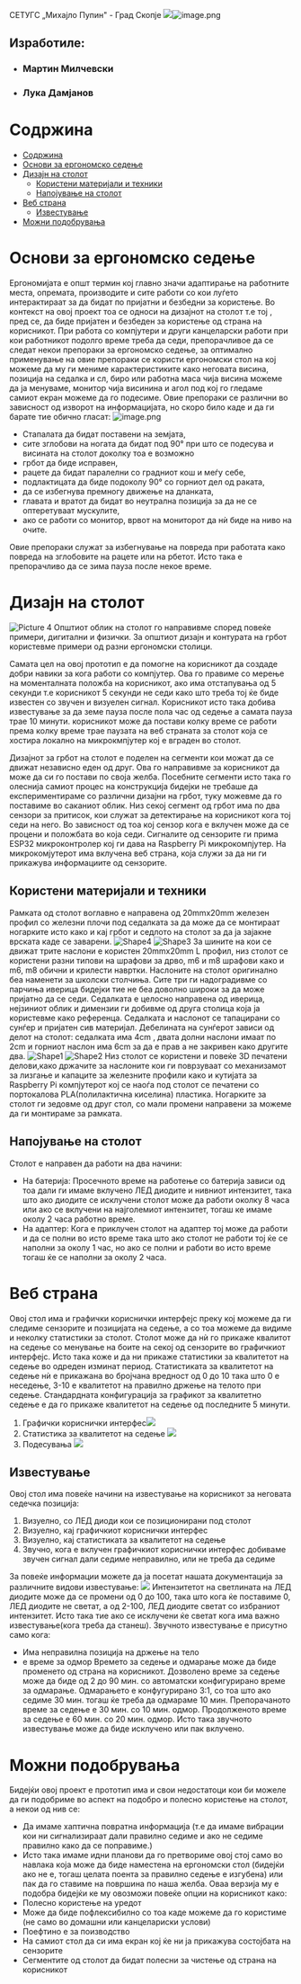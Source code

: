 СЕТУГС „Михајло Пупин&quot; - Град Скопје
![](https://i.postimg.cc/pXYPGT9k/logo.png)![image.png](https://i.postimg.cc/43fr0SQK/image.png)

## Изработиле:
* ### Мартин Милчевски 
* ### Лука Дамјанов


# Содржина
- [Содржина](#содржина)
- [Основи за ергономско седење](#основи-за-ергономско-седење)
- [Дизајн на столот](#дизајн-на-столот)
  - [Користени материјали и техники](#користени-материјали-и-техники)
  - [Напојување на столот](#напојување-на-столот)
- [Веб страна](#веб-страна)
  - [Известување](#известување)
- [Можни подобрувања](#можни-подобрувања)
# Основи за ергономско седење
Ергономијата е општ термин кој главно значи адаптирање на работните места, опремата, производите и сите работи со кои луѓето интерактираат за да бидат по пријатни и безбедни за користење. Во контекст на овој проект тоа се односи на дизајнот на столот т.е тој , пред се, да биде пријатен и безбеден за користење од страна на корисникот.
При работа со компјутери и други канцеларски работи при кои работникот подолго време треба да седи, препорачливое да се следат некои препораки за ергономско седење, за оптимално применување на овие препораки се користи ергономски стол на кој можеме да му ги мениме карактеристиките како неговата висина, позиција на седалка и сл, биро или работна маса чија висина можеме да ја менуваме, монитор чија висинина и агол под кој го гледаме самиот екран можеме да го подесиме. Овие препораки се различни во зависност од изворот на информацијата, но скоро било каде и да ги барате тие обично гласат:
![image.png](https://i.postimg.cc/YSrbwXqT/image.png)
- Стапалата да бидат поставени на земјата,
- сите зглобови на ногата да бидат под 90° при што се подесува и висината на столот доколку тоа е возможно
- грбот да биде исправен,
- рацете да бидат паралелни со градниот кош и меѓу себе,
- подлактицата да биде подоколу 90° со горниот дел од раката,
- да се избегнува премногу движење на дланката,
- главата и вратот да бидат во неутрална позиција за да не се оптеретуваат мускулите,
- ако се работи со монитор, врвот на мониторот да нѝ биде на ниво на очите.

Овие препораки служат за избегнување на повреда при работата како повреда на зглобовите на рацете или на рбетот. Исто така е препорачливо да се зима пауза после некое време.
# Дизајн на столот
![Picture 4](https://i.postimg.cc/FRtzL6dB/image.png)
Општиот облик на столот го направивме според повеќе примери, дигитални и физички. За општиот дизајн и контурата на грбот користевме примери од разни ергономски столици.

Самата цел на овој прототип е да помогне на корисникот да создаде добри навики за кога работи со компјутер. Ова го правиме со мерење на моменталната положба на корисникот, ако има отстапувања од 5 секунди т.е корисникот 5 секунди не седи како што треба тој ќе биде известен со звучен и визуелен сигнал. Корисникот исто така добива известување за да земе пауза после пола час од седење а самата пауза трае 10 минути. корисникот може да постави колку време се работи према колку време трае паузата на веб страната за столот која се хостира локално на микрокмпјутер кој е вграден во столот.

Дизајнот за грбот на столот е поделен на сегменти кои можат да се движат независно еден од друг. Ова го направивме за корисникот да може да си го постави по своја желба. Посебните сегменти исто така го олеснија самиот процес на конструкција бидејки не требаше да експериментираме со различни дизајни на грбот, туку можевме да го поставиме во саканиот облик. Низ секој сегмент од грбот има по два сензори за притисок, кои служат за детектирање на корисникот кога тој седи на него. Во зависност од тоа кој сензор кога е вклучен може да се процени и положбата во која седи. Сигналите од сензорите ги прима ESP32 микроконтролер кој ги дава на Raspberry Pi микрокомпјутер. На микрокомјутерот има вклучена веб страна, која служи за да ни ги прикажува информациите од сензорите.
## Користени материјали и техники
Рамката од столот воглавно е направена од 20mmx20mm железен профил со железни плочи под седалката за да може да се монтираат ногарките исто како и кај грбот и седлото на столот за да ја зајакне врската каде се заварени.
![Shape4](https://i.postimg.cc/bN47pfKW/image.png) ![Shape3](https://i.postimg.cc/VvdhPK4z/image.png) 
За шините на кои се движат трите наслони е користен 20mmx20mm L профил, низ столот се користени разни типови на шрафови за дрво, m6 и m8 шрафови како и m6, m8 обични и крилести навртки.
Наслоните на столот оригинално беа наменети за школски столчиња. Сите три ги надоградивме со парчиња иверица бидејки тие не беа доволно широки за да може пријатно да се седи.
Седалката е целосно направена од иверица, нејзиниот облик и димензии ги добивме од друга столица која ја користевме како референца.
Седалката и наслонот се тапацирани со сунѓер и пријатен сив материјал. Дебелината на сунѓерот зависи од делот на столот: седалката има 4cm , двата долни наслони имаат по 2cm и горниот наслон има 6cm за да е прав а не закривен како другите два.
![Shape1](https://i.postimg.cc/0NnX6TB8/image.png) ![Shape2](https://i.postimg.cc/PJgSsTPM/image.png)
Низ столот се користени и повеќе 3D печатени делови,како држачите за наслоните кои ги поврзуваат со механизамот за лизгање и капаците за железните профили како и кутијата за Raspberry Pi компјутерот кој се наоѓа под столот се печатени со портокалова PLA(полилактична киселина) пластика.
Ногарките за столот ги зедовме од друг стол, со мали промени направени за можеме да ги монтираме за рамката.
## Напојување на столот
Столот е направен да работи на два начини:
- На батерија:
Просечното време на работење со батерија зависи од тоа дали ги имаме вклучено ЛЕД диодите и нивниот интензитет, така што ако диодите се исклучени столот може да работи околку 8 часа или ако се вклучени на најголемиот интензитет, тогаш ке имаме околу 2 часа работно време.
- На адаптер:
Кога е приклучен столот на адаптер тој може да работи и да се полни во исто време така што ако столот не работи тој ќе се наполни за околу 1 час, но ако се полни и работи во исто време тогаш ќе се наполни за околу 2 часа.
# Веб страна
Овој стол има и графички кориснички интерфејс преку кој можеме да ги следиме сензорите и позицијата на седење, а со тоа можеме да видиме и неколку статистики за столот. Столот може да нѝ го прикаже квалитот на седење со менување на боите на секој од сензорите во графичкиот интерфејс. Исто така коже и да ни прикаже статистики за квалитетот на седење во одреден изминат период. Статистиката за квалитетот на седење нѝ е прикажана во бројчана вредност од 0 до 10 така што 0 е неседење, 3-10 е квалитетот на правилно држење на телото при седење. Стандардната конфигурација за графикот за квалитетно седење е да го прикаже квалитетот на седење од последните 5 минути.
1. Графички кориснички интерфес![](https://i.postimg.cc/vZMpctZt/image.png)
2. Статистика за квалитетот на седење
![](https://i.postimg.cc/xCkZWs6n/image.png)
3. Подесувања
![](https://i.postimg.cc/MG1MdxSS/image.png)
##
## Известување
Овој стол има повеќе начини на известување на корисникот за неговата седечка позиција:
1. Визуелно, со ЛЕД диоди кои се позиционирани под столот
2. Визуелно, кај графичкиот кориснички интерфес
3. Визуелно, кај статистиката за квалитетот на седење
4. Звучно, кога е вклучен графичкиот кориснички интерфес добиваме звучен сигнал дали седиме неправилно, или не треба да седиме



За повеќе информации можете да ја посетат нашата документација за различните видови известување:
![](https://i.postimg.cc/kMTVjfkB/image.png)
Интензитетот на светлината на ЛЕД диодите може да се промени од 0 до 100, така што кога ќе поставиме 0, ЛЕД диодите не светат, а од 2-100, ЛЕД диодите светат со избраниот интензитет. Исто така тие ако се исклучени ќе светат кога има важно известување(кога треба да станеш).
Звучното известување е присутно само кога:
- Има неправилна позиција на држење на тело
- е време за одмор
Времето за седење и одмарање може да биде променето од страна на корисникот. Дозволено време за седење може да биде од 2 до 90 мин. со автоматски конфигурирано време за одмарање. Одмарањето е конфугурирано 3:1, со тоа што ако седиме 30 мин. тогаш ќе треба да одмараме 10 мин.
Препорачаното време за седење е 30 мин. со 10 мин. одмор.
Продолженото време за седење е 60 мин. со 20 мин. одмор.
Исто така звучното известување може да биде исклучено или пак вклучено.
# Можни подобрувања
Бидејќи овој проект е прототип има и свои недостатоци кои би можеле да ги подобриме во аспект на подобро и полесно користење на столот, а некои од нив се:
- Да имаме хаптична повратна информација (т.е да имаме вибрации кои ни сигнализираат дали правилно седиме и ако не седиме правилно како да се поправиме.)
- Исто така имаме идни планови да го претвориме овој стој само во навлака која може да биде наместена на ергономски стол (бидејќи ако не е, тогаш целата поента за правилно седење е изгубена) или пак да го ставиме на површина по наша желба. Оваа верзија му е подобра бидејќи ке му овозможи повеќе опции на корисникот како:
- Полесно користење на уредот
- Може да биде пофлексибилно со тоа каде можеме да го користиме (не само во домашни или канцелариски услови)
- Поефтино е за поизводство
- На самиот стол да си има екран кој ќе ни ја прикажува состојбата на сензорите
- Сегментите од столот да бидат полесни за чистење од страна на корисникот